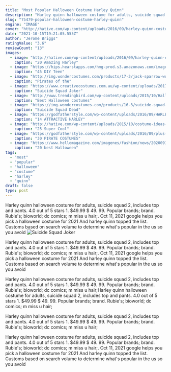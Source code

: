```yaml
---
title: "Most Popular Halloween Costume Harley Quinn"
description: "Harley quinn halloween costume for adults, suicide squad 2, includes top and pants. 4.0 out of 5 stars 1. $49.99 $ 49. 99.  Popular brands; brand. Rubie's; bioworld; dc comics; m miss u hair;"
slug: "75479-popular-halloween-costume-harley-quinn"
engine: "IMAGE"
cover: "http://hative.com/wp-content/uploads/2016/09/harley-quinn-costumes/20-harley-quinn-costume-halloween.jpg"
date: "2021-10-15T19:21:05.555Z"
author: "Jerome Briggs"
ratingValue: "3.6"
reviewCount: "13"
images:
  - image: "http://hative.com/wp-content/uploads/2016/09/harley-quinn-costumes/20-harley-quinn-costume-halloween.jpg"
    caption: "20 Amazing Harley"
  - image: "https://hips.hearstapps.com/hmg-prod.s3.amazonaws.com/images/halloween-costume-ideas-teens-harley-1562876180.jpg?crop=1xw:1xh;center,top&resize=480:*"
    caption: "45 DIY Teen"
  - image: "http://img.wondercostumes.com/products/17-3/jack-sparrow-women-costume.jpg"
    caption: "Pirates of the"
  - image: "https://www.creativecostumes.com.au/wp-content/uploads/2017/03/joker-suicide-768x1024.jpg"
    caption: "Suicide Squad Joker"
  - image: "http://www.trendingbird.com/wp-content/uploads/2015/10/Halloween-donuts.jpg"
    caption: "Best Halloween costumes"
  - image: "https://img.wondercostumes.com/products/16-3/suicide-squad-dead-shot-men-costume.jpg"
    caption: "Suicide Squad Dead"
  - image: "https://godfatherstyle.com/wp-content/uploads/2016/09/HARLEY-QUINN-DRESS-9.jpg"
    caption: "14 ATTRACTIVE HARLEY"
  - image: "http://hative.com/wp-content/uploads/2015/10/costume-ideas-tutorials/5-diy-costume-ideas-tutorials-for-halloween.jpg"
    caption: "25 Super Cool"
  - image: "https://godfatherstyle.com/wp-content/uploads/2016/09/plus-size-womens-caribbean-pirate-costume..jpg"
    caption: "30 PIRATE COSTUMES"
  - image: "https://www.hellomagazine.com/imagenes/fashion/news/2020091797350/best-halloween-face-masks-coverings/0-466-301/red-lace-face-mask-etsy-gothic-halloween-z.jpg"
    caption: "20 best Halloween"
tags:
  - "most"
  - "popular"
  - "halloween"
  - "costume"
  - "harley"
  - "quinn"
draft: false
type: post
---
```


Harley quinn halloween costume for adults, suicide squad 2, includes top and pants. 4.0 out of 5 stars 1. $49.99 $ 49. 99.  Popular brands; brand. Rubie's; bioworld; dc comics; m miss u hair;. Oct 11, 2021 google helps you pick a halloween costume for 2021  And harley quinn topped the list. Customs based on search volume to determine what's popular in the us so you avoid
![Suicide Squad Joker](https://www.creativecostumes.com.au/wp-content/uploads/2017/03/joker-suicide-768x1024.jpg "Suicide Squad Joker")

Harley quinn halloween costume for adults, suicide squad 2, includes top and pants. 4.0 out of 5 stars 1. $49.99 $ 49. 99.  Popular brands; brand. Rubie&#39;s; bioworld; dc comics; m miss u hair;. Oct 11, 2021 google helps you pick a halloween costume for 2021  And harley quinn topped the list. Customs based on search volume to determine what&#39;s popular in the us so you avoid
<!--inArticleAds-->

<!--galleryOne-->

Harley quinn halloween costume for adults, suicide squad 2, includes top and pants. 4.0 out of 5 stars 1. $49.99 $ 49. 99.  Popular brands; brand. Rubie's; bioworld; dc comics; m miss u hair;Harley quinn halloween costume for adults, suicide squad 2, includes top and pants. 4.0 out of 5 stars 1. $49.99 $ 49. 99.  Popular brands; brand. Rubie's; bioworld; dc comics; m miss u hair;
<!--inArticleAds-->

<!--galleryTwo-->

Harley quinn halloween costume for adults, suicide squad 2, includes top and pants. 4.0 out of 5 stars 1. $49.99 $ 49. 99.  Popular brands; brand. Rubie's; bioworld; dc comics; m miss u hair;
<!--galleryThree-->

Harley quinn halloween costume for adults, suicide squad 2, includes top and pants. 4.0 out of 5 stars 1. $49.99 $ 49. 99.  Popular brands; brand. Rubie's; bioworld; dc comics; m miss u hair;. Oct 11, 2021 google helps you pick a halloween costume for 2021  And harley quinn topped the list. Customs based on search volume to determine what's popular in the us so you avoid